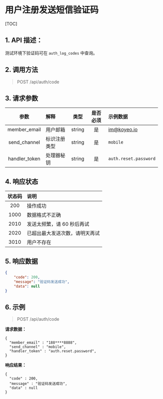 # 用户注册发送短信验证码

[TOC]

## 1. API 描述：

测试环境下验证码可在 `auth_log_codes` 中查询。

## 2. 调用方法

> POST /api/auth/code

## 3. 请求参数

参数 | 解释 | 类型 | 是否必须 | 示例数据
:---:|:---|:---:|:---:|:---
member_email| 用户邮箱 | string | 是 | im@koyeo.io
send_channel | 标识注册类型 | string | 是 | `mobile`
handler_token | 处理器秘钥 | string | 是 | `auth.reset.password`

## 4. 响应状态

状态码 | 说明
:---:|:---
200|  操作成功
1000| 数据格式不正确
2010 | 发送太频繁，请 60 秒后再试
2020 | 已超出最大发送次数，请明天再试
3010 | 用户不存在


## 5. 响应数据

```json
{
    "code": 200,
    "message": "验证码发送成功",
    "data": null
}
```

## 6. 示例

> POST /api/auth/code

**请求数据：**

```josn
{
  "member_email" : "188****8888",
  "send_channel" : "mobile",
  "handler_token" : "auth.reset.password",
}
```

**响应结果：**

```josn
{
  "code" : 200,
  "message" : "验证码发送成功",
  "data" : null
}
```